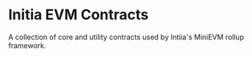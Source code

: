 # Initia EVM Contracts

A collection of core and utility contracts used by Intiia's MiniEVM rollup framework.